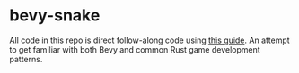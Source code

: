 # bevy-snake

All code in this repo is direct follow-along code using [this guide](https://mbuffett.com/posts/bevy-snake-tutorial/). An attempt to get familiar with both Bevy and common Rust game development patterns.
